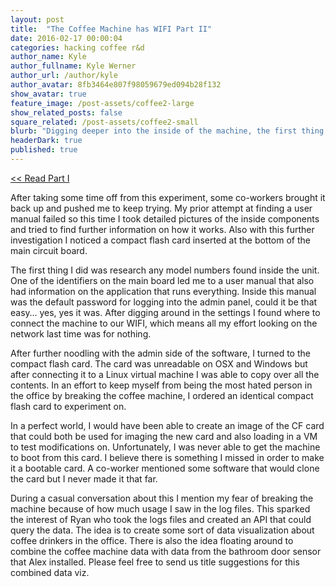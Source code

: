 ```yaml
---
layout: post
title:  "The Coffee Machine has WIFI Part II"
date: 2016-02-17 00:00:04
categories: hacking coffee r&d
author_name: Kyle
author_fullname: Kyle Werner
author_url: /author/kyle
author_avatar: 8fb3464e807f98059679ed094b28f132
show_avatar: true
feature_image: /post-assets/coffee2-large
show_related_posts: false
square_related: /post-assets/coffee2-small
blurb: "Digging deeper into the inside of the machine, the first thing I did was research any model numbers found inside the unit."
headerDark: true
published: true
---
```


[<< Read Part I](/The-Coffee-Machine-has-WIFI/)

After taking some time off from this experiment, some co-workers brought it back up and pushed me to keep trying. My prior attempt at finding a user manual failed so this time I took detailed pictures of the inside components and tried to find further information on how it works. Also with this further investigation I noticed a compact flash card inserted at the bottom of the main circuit board.

The first thing I did was research any model numbers found inside the unit. One of the identifiers on the main board led me to a user manual that also had information on the application that runs everything. Inside this manual was the default password for logging into the admin panel, could it be that easy… yes, yes it was. After digging around in the settings I found where to connect the machine to our WIFI, which means all my effort looking on the network last time was for nothing.

After further noodling with the admin side of the software, I turned to the compact flash card. The card was unreadable on OSX and Windows but after connecting it to a Linux virtual machine I was able to copy over all the contents. In an effort to keep myself from being the most hated person in the office by breaking the coffee machine, I ordered an identical compact flash card to experiment on.

In a perfect world, I would have been able to create an image of the CF card that could both be used for imaging the new card and also loading in a VM to test modifications on. Unfortunately, I was never able to get the machine to boot from this card. I believe there is something I missed in order to make it a bootable card. A co-worker mentioned some software that would clone the card but I never made it that far.

During a casual conversation about this I mention my fear of breaking the machine because of how much usage I saw in the log files. This sparked the interest of Ryan who took the logs files and created an API that could query the data. The idea is to create some sort of data visualization about coffee drinkers in the office. There is also the idea floating around to combine the coffee machine data with data from the bathroom door sensor that Alex installed. Please feel free to send us title suggestions for this combined data viz.
